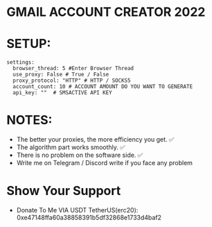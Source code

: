 # GMAIL ACCOUNT CREATOR 2022

# SETUP:

````YML
settings:
  browser_thread: 5 #Enter Browser Thread
  use_proxy: False # True / False
  proxy_protocol: "HTTP" # HTTP / SOCKS5
  account_count: 10 # ACCOUNT AMOUNT DO YOU WANT TO GENERATE
  api_key: ""  # SMSACTIVE API KEY
````

# NOTES:

- The better your proxies, the more efficiency you get. ✅ 
- The algorithm part works smoothly. ✅
- There is no problem on the software side. ✅ 
- Write me on Telegram / Discord write if you face any problem

# Show Your Support

* Donate To Me VIA USDT TetherUS(erc20): 0xe47148ffa60a38858391b5df32868e1733d4baf2


